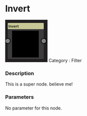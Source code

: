# Invert
![node picture](./Invert.png)
Category : Filter
### Description
This is a super node. believe me!
### Parameters
No parameter for this node.

